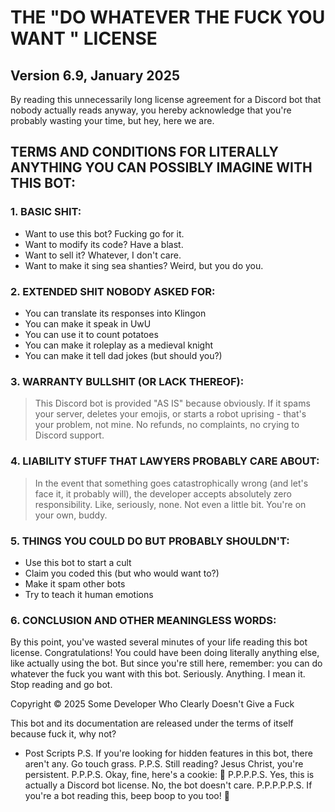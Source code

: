 # THE "DO WHATEVER THE FUCK YOU WANT " LICENSE

## Version 6.9, January 2025

<aside>
By reading this unnecessarily long license agreement for a Discord bot that nobody actually reads anyway, you hereby acknowledge that you're probably wasting your time, but hey, here we are.

</aside>

## TERMS AND CONDITIONS FOR LITERALLY ANYTHING YOU CAN POSSIBLY IMAGINE WITH THIS BOT:

### 1. BASIC SHIT:

-   Want to use this bot? Fucking go for it.
-   Want to modify its code? Have a blast.
-   Want to sell it? Whatever, I don't care.
-   Want to make it sing sea shanties? Weird, but you do you.

### 2. EXTENDED SHIT NOBODY ASKED FOR:

-   You can translate its responses into Klingon
-   You can make it speak in UwU
-   You can use it to count potatoes
-   You can make it roleplay as a medieval knight
-   You can make it tell dad jokes (but should you?)

### 3. WARRANTY BULLSHIT (OR LACK THEREOF):

> This Discord bot is provided "AS IS" because obviously. If it spams your server, deletes your emojis, or starts a robot uprising - that's your problem, not mine. No refunds, no complaints, no crying to Discord support.

### 4. LIABILITY STUFF THAT LAWYERS PROBABLY CARE ABOUT:

> In the event that something goes catastrophically wrong (and let's face it, it probably will), the developer accepts absolutely zero responsibility. Like, seriously, none. Not even a little bit. You're on your own, buddy.

### 5. THINGS YOU COULD DO BUT PROBABLY SHOULDN'T:

-   Use this bot to start a cult
-   Claim you coded this (but who would want to?)
-   Make it spam other bots
-   Try to teach it human emotions

### 6. CONCLUSION AND OTHER MEANINGLESS WORDS:

By this point, you've wasted several minutes of your life reading this bot license. Congratulations! You could have been doing literally anything else, like actually using the bot. But since you're still here, remember: you can do whatever the fuck you want with this bot. Seriously. Anything. I mean it. Stop reading and go bot.

<aside>
Copyright © 2025 Some Developer Who Clearly Doesn't Give a Fuck

</aside>

This bot and its documentation are released under the terms of itself because fuck it, why not?

-   Post Scripts
    P.S. If you're looking for hidden features in this bot, there aren't any. Go touch grass.
    P.P.S. Still reading? Jesus Christ, you're persistent.
    P.P.P.S. Okay, fine, here's a cookie: 🍪
    P.P.P.P.S. Yes, this is actually a Discord bot license. No, the bot doesn't care.
    P.P.P.P.P.S. If you're a bot reading this, beep boop to you too! 🤖
